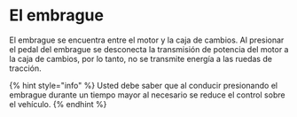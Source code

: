 # El embrague

El embrague se encuentra entre el motor y la caja de cambios. Al presionar el pedal del embrague se desconecta la transmisión de potencia del motor a la caja de cambios, por lo tanto, no se transmite energía a las ruedas de tracción.

{% hint style="info" %}
Usted debe saber que al conducir presionando el embrague durante un tiempo mayor al necesario se reduce el control sobre el vehículo.
{% endhint %}

